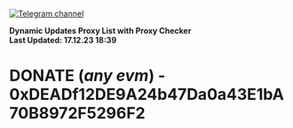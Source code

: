[![Telegram channel](https://img.shields.io/endpoint?url=https://runkit.io/damiankrawczyk/telegram-badge/branches/master?url=https://t.me/n4z4v0d)](https://t.me/n4z4v0d) 

**Dynamic Updates Proxy List with Proxy Checker**  
**Last Updated: 17.12.23 18:39**

# DONATE (_any evm_) - 0xDEADf12DE9A24b47Da0a43E1bA70B8972F5296F2
